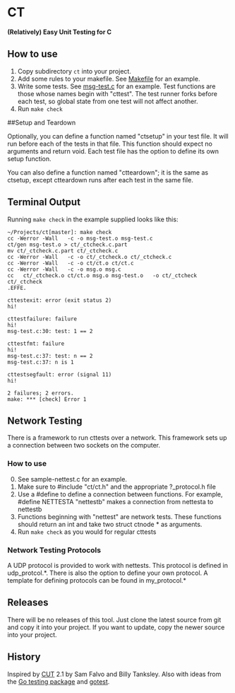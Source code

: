 # CT

**(Relatively) Easy Unit Testing for C**

## How to use

1. Copy subdirectory `ct` into your project.
2. Add some rules to your makefile. See [Makefile][] for an example.
3. Write some tests. See [msg-test.c][] for an example.
   Test functions are those whose names begin with "cttest".
   The test runner forks before each test, so global state
   from one test will not affect another.
4. Run `make check`

##Setup and Teardown

Optionally, you can define a function named "ctsetup" in your test file. It
will run before each of the tests in that file. This function should expect no
arguments and return void. Each test file has the option to define its own setup function.

You can also define a function named "ctteardown"; it is the same as ctsetup,
except ctteardown runs after each test in the same file.

## Terminal Output

Running `make check` in the example supplied looks like this:

```
~/Projects/ct[master]: make check
cc -Werror -Wall   -c -o msg-test.o msg-test.c
ct/gen msg-test.o > ct/_ctcheck.c.part
mv ct/_ctcheck.c.part ct/_ctcheck.c
cc -Werror -Wall   -c -o ct/_ctcheck.o ct/_ctcheck.c
cc -Werror -Wall   -c -o ct/ct.o ct/ct.c
cc -Werror -Wall   -c -o msg.o msg.c
cc   ct/_ctcheck.o ct/ct.o msg.o msg-test.o   -o ct/_ctcheck
ct/_ctcheck
.EFFE.

cttestexit: error (exit status 2)
hi!

cttestfailure: failure
hi!
msg-test.c:30: test: 1 == 2

cttestfmt: failure
hi!
msg-test.c:37: test: n == 2
msg-test.c:37: n is 1

cttestsegfault: error (signal 11)
hi!

2 failures; 2 errors.
make: *** [check] Error 1
```

## Network Testing

There is a framework to run cttests over a network. This framework sets up a connection between two sockets on the computer.

### How to use

0. See sample-nettest.c for an example.
1. Make sure to #include "ct/ct.h" and the appropriate ?_protocol.h file
2. Use a #define to define a connection between functions. 
    For example, #define NETTESTA "nettestb" makes a connection from nettesta to nettestb
3. Functions beginning with "nettest" are network tests. These functions should return an int and take two struct ctnode * as arguments.
4. Run `make check` as you would for regular cttests

### Network Testing Protocols

A UDP protocol is provided to work with nettests. This protocol is defined in udp_protcol.\*. There is also the option to define your own protocol. A template for defining protocols can be found in my_protocol.\*

## Releases

There will be no releases of this tool. Just clone the latest source from git
and copy it into your project. If you want to update, copy the newer source
into your project.

## History

Inspired by [CUT][] 2.1 by Sam Falvo and Billy Tanksley.
Also with ideas from the [Go testing package][gotesting] and [gotest][].

[CUT]: http://falvotech.com/content/cut/
[Makefile]: https://github.com/kr/ct/blob/master/Makefile
[msg-test.c]: https://github.com/kr/ct/blob/master/msg-test.c
[gotesting]: http://golang.org/pkg/testing/
[gotest]: http://golang.org/cmd/gotest/
